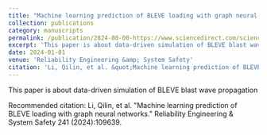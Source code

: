 ```yaml
---
title: "Machine learning prediction of BLEVE loading with graph neural networks"
collection: publications
category: manuscripts
permalink: /publication/2024-00-00-https://www.sciencedirect.com/science/article/pii/S0951832023005537
excerpt: 'This paper is about data-driven simulation of BLEVE blast wave propagation'
date: 2024-01-01
venue: 'Reliability Engineering &amp; System Safety'
citation: 'Li, Qilin, et al. &quot;Machine learning prediction of BLEVE loading with graph neural networks.&quot; Reliability Engineering &amp; System Safety 241 (2024):109639.'
---
```

This paper is about data-driven simulation of BLEVE blast wave propagation

Recommended citation: Li, Qilin, et al. "Machine learning prediction of BLEVE loading with graph neural networks." Reliability Engineering & System Safety 241 (2024):109639.